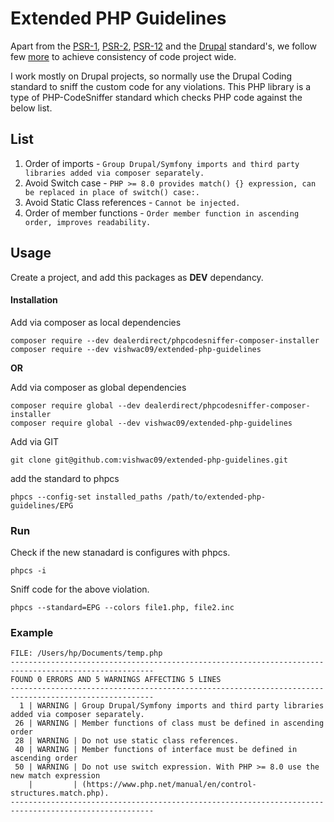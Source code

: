 # Extended PHP Guidelines

Apart from the [PSR-1](https://www.php-fig.org/psr/psr-1/), [PSR-2](https://www.php-fig.org/psr/psr-2/), [PSR-12](https://www.php-fig.org/psr/psr-12/)
and the [Drupal](https://www.drupal.org/docs/develop/standards) standard's, we follow few [more](#List) to achieve consistency of code project wide.

I work mostly on Drupal projects, so normally use the Drupal Coding standard to sniff the custom code for any violations.
This PHP library is a type of PHP-CodeSniffer standard which checks PHP code against the below list.

## List

1. Order of imports - `Group Drupal/Symfony imports and third party libraries added via composer separately.`
2. Avoid Switch case - `PHP >= 8.0 provides match() {} expression, can be replaced in place of switch() case:.`
3. Avoid Static Class references - `Cannot be injected.`
4. Order of member functions - `Order member function in ascending order, improves readability.`

## Usage

Create a project, and add this packages as __DEV__ dependancy.

#### Installation
Add via composer as local dependencies
```
composer require --dev dealerdirect/phpcodesniffer-composer-installer
composer require --dev vishwac09/extended-php-guidelines
```

__OR__

Add via composer as global dependencies
```
composer require global --dev dealerdirect/phpcodesniffer-composer-installer
composer require global --dev vishwac09/extended-php-guidelines
```

Add via GIT
```
git clone git@github.com:vishwac09/extended-php-guidelines.git
```

add the standard to phpcs

```
phpcs --config-set installed_paths /path/to/extended-php-guidelines/EPG
```
### Run

Check if the new stanadard is configures with phpcs.

```
phpcs -i
```

Sniff code for the above violation.

```
phpcs --standard=EPG --colors file1.php, file2.inc
```

### Example

```
FILE: /Users/hp/Documents/temp.php
------------------------------------------------------------------------------------------------------
FOUND 0 ERRORS AND 5 WARNINGS AFFECTING 5 LINES
------------------------------------------------------------------------------------------------------
  1 | WARNING | Group Drupal/Symfony imports and third party libraries added via composer separately.
 26 | WARNING | Member functions of class must be defined in ascending order
 28 | WARNING | Do not use static class references.
 40 | WARNING | Member functions of interface must be defined in ascending order
 50 | WARNING | Do not use switch expression. With PHP >= 8.0 use the new match expression
    |         | (https://www.php.net/manual/en/control-structures.match.php).
------------------------------------------------------------------------------------------------------
```